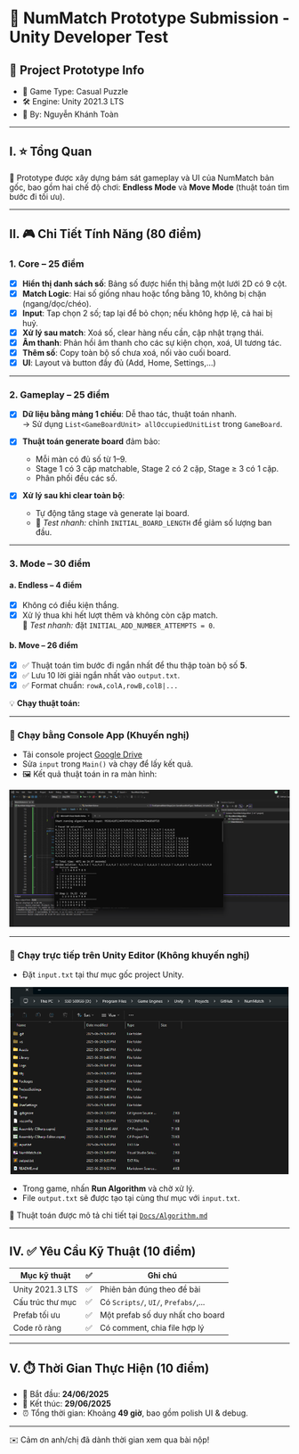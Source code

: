 # 🧩 NumMatch Prototype Submission - Unity Developer Test

## 🔖 Project Prototype Info

-   📱 Game Type: Casual Puzzle
-   🛠 Engine: Unity 2021.3 LTS
-   👤 By: Nguyễn Khánh Toàn

---

## I. ⭐ Tổng Quan

📝 Prototype được xây dựng bám sát gameplay và UI của NumMatch bản gốc, bao gồm hai chế độ chơi: **Endless Mode** và **Move Mode** (thuật toán tìm bước đi tối ưu).

---

## II. 🎮 Chi Tiết Tính Năng (80 điểm)

### 1. Core – 25 điểm

-   [x] **Hiển thị danh sách số**: Bảng số được hiển thị bằng một lưới 2D có 9 cột.
-   [x] **Match Logic**: Hai số giống nhau hoặc tổng bằng 10, không bị chặn (ngang/dọc/chéo).
-   [x] **Input**: Tap chọn 2 số; tap lại để bỏ chọn; nếu không hợp lệ, cả hai bị huỷ.
-   [x] **Xử lý sau match**: Xoá số, clear hàng nếu cần, cập nhật trạng thái.
-   [x] **Âm thanh**: Phản hồi âm thanh cho các sự kiện chọn, xoá, UI tương tác.
-   [x] **Thêm số**: Copy toàn bộ số chưa xoá, nối vào cuối board.
-   [x] **UI**: Layout và button đầy đủ (Add, Home, Settings,...)

---

### 2. Gameplay – 25 điểm

-   [x] **Dữ liệu bằng mảng 1 chiều**: Dễ thao tác, thuật toán nhanh.  
         → Sử dụng `List<GameBoardUnit> allOccupiedUnitList` trong `GameBoard`.

-   [x] **Thuật toán generate board** đảm bảo:

    -   Mỗi màn có đủ số từ 1–9.
    -   Stage 1 có 3 cặp matchable, Stage 2 có 2 cặp, Stage ≥ 3 có 1 cặp.
    -   Phân phối đều các số.

-   [x] **Xử lý sau khi clear toàn bộ**:
    -   Tự động tăng stage và generate lại board.
    -   🧪 _Test nhanh:_ chỉnh `INITIAL_BOARD_LENGTH` để giảm số lượng ban đầu.

---

### 3. Mode – 30 điểm

#### a. Endless – 4 điểm

-   [x] Không có điều kiện thắng.
-   [x] Xử lý thua khi hết lượt thêm và không còn cặp match.  
         🧪 _Test nhanh:_ đặt `INITIAL_ADD_NUMBER_ATTEMPTS = 0`.

#### b. Move – 26 điểm

-   [x] ✅ Thuật toán tìm bước đi ngắn nhất để thu thập toàn bộ số **5**.
-   [x] ✅ Lưu 10 lời giải ngắn nhất vào `output.txt`.
-   [x] ✅ Format chuẩn: `rowA,colA,rowB,colB|...`

💡 **Chạy thuật toán:**

---

### 🔹 Chạy bằng Console App (Khuyến nghị)

-   Tải console project [Google Drive](https://drive.google.com/file/d/1SJ6FNT1DSlGz2XR4XSytrAMvD-afmwme/view?usp=sharing)
-   Sửa `input` trong `Main()` và chạy để lấy kết quả.
-   🖼️ Kết quả thuật toán in ra màn hình:

<p align="center">
  <img src="./Docs/Image/AlgoResult.png" alt="Algorithm Console Result" width="600"/>
</p>

---

### 🔹 Chạy trực tiếp trên Unity Editor (Không khuyến nghị)

-   Đặt `input.txt` tại thư mục gốc project Unity.

<p align="center">
  <img src="./Docs/Image/inputFileLocation.png" alt="Input File Location" width="500"/>
</p>

-   Trong game, nhấn **Run Algorithm** và chờ xử lý.
-   File `output.txt` sẽ được tạo tại cùng thư mục với `input.txt`.

📘 Thuật toán được mô tả chi tiết tại [`Docs/Algorithm.md`](./Docs/Algorithm.md)

---

## IV. ✅ Yêu Cầu Kỹ Thuật (10 điểm)

| Mục kỹ thuật     | ✅  | Ghi chú                              |
| ---------------- | --- | ------------------------------------ |
| Unity 2021.3 LTS | ✅  | Phiên bản đúng theo đề bài           |
| Cấu trúc thư mục | ✅  | Có `Scripts/`, `UI/`, `Prefabs/`,... |
| Prefab tối ưu    | ✅  | Một prefab số duy nhất cho board     |
| Code rõ ràng     | ✅  | Có comment, chia file hợp lý         |

---

## V. ⏱️ Thời Gian Thực Hiện (10 điểm)

-   📅 Bắt đầu: **24/06/2025**
-   📅 Kết thúc: **29/06/2025**
-   ⏰ Tổng thời gian: Khoảng **49 giờ**, bao gồm polish UI & debug.

---

✉️ Cảm ơn anh/chị đã dành thời gian xem qua bài nộp!
